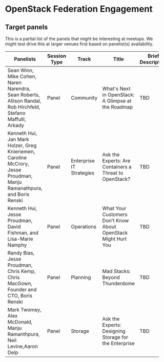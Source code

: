 # OpenStack Federation Engagement

## Target panels

This is a partial list of the panels that might be interesting at meetups. We might test drive this at larger venues first based on panelist(s) availability.

| Panelists| Session Type |	Track |Title |Brief Description| Comment|
| ------------- |-------------| -----| ------| ---|----|
|Sean Winn, Mike Cohen, Naren Narendra, Sean Roberts, Allison Randal, Rob Hirchfeld, Stefano Maffulli, Arkady 	|Panel	|Community	|What's Next in OpenStack: A Glimpse at the Roadmap| TBD|
|Kenneth Hui, Jan Mark Holzer, Greg Knieriemen, Caroline McCrory, Jesse Proudman, Manju Ramanathpura, and Boris Renski 	|Panel	|Enterprise IT Strategies|	Ask the Experts: Are Containers a Threat to OpenStack?| TBD|
|Kenneth Hui, Jesse Proudman, David Fishman, and Lisa-Marie Namphy	|Panel	|Operations	|What Your Customers Don’t Know About OpenStack Might Hurt You| TBD|
|Randy Bias, Jesse Proudman, Chris Kemp, Chris MacGown, Founder and CTO, Boris Renski |Panel	|Planning	|Mad Stacks: Beyond Thunderdome|TBD|
|Mark Twomey, Alex McDonald, Manju Ramanthpura, Neil Levine,Aaron Delp	|Panel	|Storage	|Ask the Experts: Designing Storage for the Enterprise| TBD|
